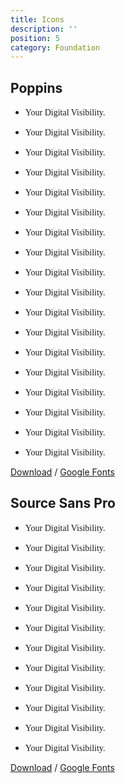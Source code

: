 ```yaml
---
title: Icons
description: ''
position: 5
category: Foundation
---
```


## Poppins
- <p class="text-xl font-hairline" style="font-family: 'Poppins'">Your Digital Visibility.</p>
- <p class="text-xl font-hairline italic" style="font-family: 'Poppins'">Your Digital Visibility.</p>
- <p class="text-xl font-thin" style="font-family: 'Poppins'">Your Digital Visibility.</p>
- <p class="text-xl font-thin italic" style="font-family: 'Poppins'">Your Digital Visibility.</p>
- <p class="text-xl font-light" style="font-family: 'Poppins'">Your Digital Visibility.</p>
- <p class="text-xl font-light italic" style="font-family: 'Poppins'">Your Digital Visibility.</p>
- <p class="text-xl font-normal" style="font-family: 'Poppins'">Your Digital Visibility.</p>
- <p class="text-xl font-normal italic" style="font-family: 'Poppins'">Your Digital Visibility.</p>
- <p class="text-xl font-medium" style="font-family: 'Poppins'">Your Digital Visibility.</p>
- <p class="text-xl font-medium italic" style="font-family: 'Poppins'">Your Digital Visibility.</p>
- <p class="text-xl font-semibold" style="font-family: 'Poppins'">Your Digital Visibility.</p>
- <p class="text-xl font-semibold italic" style="font-family: 'Poppins'">Your Digital Visibility.</p>
- <p class="text-xl font-bold" style="font-family: 'Poppins'">Your Digital Visibility.</p>
- <p class="text-xl font-bold italic" style="font-family: 'Poppins'">Your Digital Visibility.</p>
- <p class="text-xl font-extrabold" style="font-family: 'Poppins'">Your Digital Visibility.</p>
- <p class="text-xl font-extrabold italic" style="font-family: 'Poppins'">Your Digital Visibility.</p>
- <p class="text-xl font-black" style="font-family: 'Poppins'">Your Digital Visibility.</p>
- <p class="text-xl font-black italic" style="font-family: 'Poppins'">Your Digital Visibility.</p>

[Download](https://fonts.google.com/download?family=Poppins) / [Google Fonts](https://fonts.google.com/specimen/Poppins?sidebar.open=true&selection.family=Poppins:ital,wght@0,100;0,200;0,300;0,400;0,500;0,600;0,700;0,800;0,900;1,100;1,200;1,300;1,400;1,500;1,600;1,700;1,800;1,900)

## Source Sans Pro
- <p class="text-xl font-thin" style="font-family: 'Source Sans Pro'">Your Digital Visibility.</p>
- <p class="text-xl font-thin italic" style="font-family: 'Source Sans Pro'">Your Digital Visibility.</p>
- <p class="text-xl font-light" style="font-family: 'Source Sans Pro'">Your Digital Visibility.</p>
- <p class="text-xl font-light italic" style="font-family: 'Source Sans Pro'">Your Digital Visibility.</p>
- <p class="text-xl font-normal" style="font-family: 'Source Sans Pro'">Your Digital Visibility.</p>
- <p class="text-xl font-normal italic" style="font-family: 'Source Sans Pro'">Your Digital Visibility.</p>
- <p class="text-xl font-semibold" style="font-family: 'Source Sans Pro'">Your Digital Visibility.</p>
- <p class="text-xl font-semibold italic" style="font-family: 'Source Sans Pro'">Your Digital Visibility.</p>
- <p class="text-xl font-bold" style="font-family: 'Source Sans Pro'">Your Digital Visibility.</p>
- <p class="text-xl font-bold italic" style="font-family: 'Source Sans Pro'">Your Digital Visibility.</p>
- <p class="text-xl font-black" style="font-family: 'Source Sans Pro'">Your Digital Visibility.</p>
- <p class="text-xl font-black italic" style="font-family: 'Source Sans Pro'">Your Digital Visibility.</p>

[Download](https://fonts.google.com/download?family=Source%20Sans%20Pro) / [Google Fonts](https://fonts.google.com/specimen/Source+Sans+Pro?query=source+san&sidebar.open=true&selection.family=Source+Sans+Pro:ital,wght@0,200;0,300;0,400;0,600;0,700;0,900;1,200;1,300;1,400;1,600;1,700;1,900#glyphs)

<style>
    @import url('https://fonts.googleapis.com/css2?family=Source+Sans+Pro:ital,wght@0,200;0,300;0,400;0,600;0,700;0,900;1,200;1,300;1,400;1,600;1,700;1,900&display=swap');
    @import url('https://fonts.googleapis.com/css2?family=Poppins:ital,wght@0,100;0,200;0,300;0,400;0,500;0,600;0,700;0,800;0,900;1,100;1,200;1,300;1,400;1,500;1,600;1,700;1,800;1,900&display=swap');
</style>
